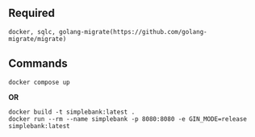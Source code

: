 ## Required

`docker, sqlc, golang-migrate(https://github.com/golang-migrate/migrate)`

## Commands

```
docker compose up
```

**OR**

```
docker build -t simplebank:latest .
docker run --rm --name simplebank -p 8080:8080 -e GIN_MODE=release simplebank:latest
```
